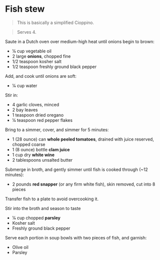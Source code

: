 Fish stew
=========

> This is basically a simplified Cioppino.

> Serves 4.

Saute in a Dutch oven over medium-high heat until onions begin to brown:

- 1⁄4 cup vegetable oil
- 2 large **onions**, chopped fine
- 1/2 teaspoon kosher salt
- 1/2 teaspoon freshly ground black pepper

Add, and cook until onions are soft:

- 1⁄4 cup water

Stir in:

- 4 garlic cloves, minced
- 2 bay leaves
- 1 teaspoon dried oregano
- 1⁄4 teaspoon red pepper flakes

Bring to a simmer, cover, and simmer for 5 minutes:

- 1 (28 ounce) can **whole peeled tomatoes**, drained with juice reserved, chopped coarse
- 1 (8 ounce) bottle **clam juice**
- 1 cup dry **white wine**
- 2 tablespoons unsalted butter

Submerge in broth, and gently simmer until fish is cooked through (~12 minutes):

- 2 pounds **red snapper** (or any firm white fish), skin removed, cut into 8 pieces

Transfer fish to a plate to avoid overcooking it.

Stir into the broth and season to taste

- 1⁄4 cup chopped **parsley**
- Kosher salt
- Freshly ground black pepper

Serve each portion in soup bowls with two pieces of fish, and garnish:

- Olive oil
- Parsley
